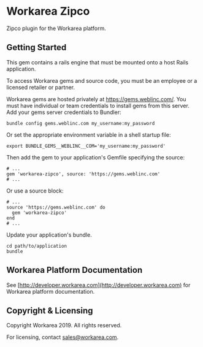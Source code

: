 Workarea Zipco
================================================================================

Zipco plugin for the Workarea platform.

Getting Started
--------------------------------------------------------------------------------

This gem contains a rails engine that must be mounted onto a host Rails application.

To access Workarea gems and source code, you must be an employee or a licensed retailer or partner.

Workarea gems are hosted privately at https://gems.weblinc.com/.
You must have individual or team credentials to install gems from this server. Add your gems server credentials to Bundler:

    bundle config gems.weblinc.com my_username:my_password

Or set the appropriate environment variable in a shell startup file:

    export BUNDLE_GEMS__WEBLINC__COM='my_username:my_password'

Then add the gem to your application's Gemfile specifying the source:

    # ...
    gem 'workarea-zipco', source: 'https://gems.weblinc.com'
    # ...

Or use a source block:

    # ...
    source 'https://gems.weblinc.com' do
      gem 'workarea-zipco'
    end
    # ...

Update your application's bundle.

    cd path/to/application
    bundle

Workarea Platform Documentation
--------------------------------------------------------------------------------

See [http://developer.workarea.com](http://developer.workarea.com) for Workarea platform documentation.

Copyright & Licensing
--------------------------------------------------------------------------------

Copyright Workarea 2019. All rights reserved.

For licensing, contact sales@workarea.com.
